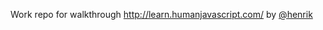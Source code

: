 Work repo for walkthrough http://learn.humanjavascript.com/ by [@henrik](https://github.com/HenrikJoreteg)